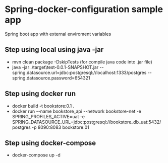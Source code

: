 # Spring-docker-configuration sample app
Spring boot app with external enviroment variables

## Step using local using java -jar 
- mvn clean package -DskipTests (for compile java code into .jar file)
- java -jar .\target\test-0.0.1-SNAPSHOT.jar --spring.datasource.url=jdbc:postgresql://localhost:1333/postgres --spring.datasource.password=654321

## Step using docker run
- docker build -t bookstore:0.1 .
- docker run --name bookstore_api --network bookstore-net -e SPRING_PROFILES_ACTIVE=uat -e SPRING_DATASOURCE_URL=jdbc:postgresql://bookstore_db_uat:5432/postgres -p 8090:8083 bookstore:01

## Step using docker-compose 
- docker-compose up -d
